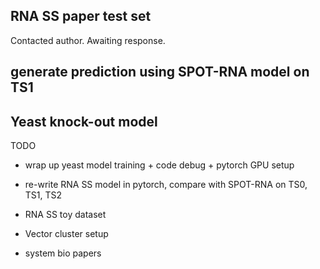 
## RNA SS paper test set

Contacted author. Awaiting response.

## generate prediction using SPOT-RNA model on TS1

## Yeast knock-out model




TODO

- wrap up yeast model training + code debug + pytorch GPU setup

- re-write RNA SS model in pytorch, compare with SPOT-RNA on TS0, TS1, TS2

- RNA SS toy dataset

- Vector cluster setup

- system bio papers

